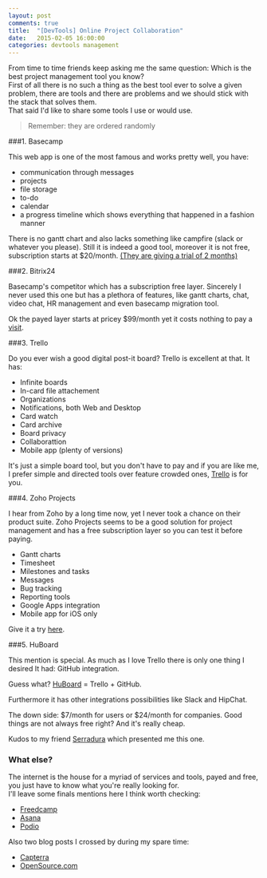```yaml
---
layout: post
comments: true
title:  "[DevTools] Online Project Collaboration"
date:   2015-02-05 16:00:00
categories: devtools management
---
```

From time to time friends keep asking me the same question: Which is the best project management tool you know?  
First of all there is no such a thing as the best tool ever to solve a given problem, there are tools and there are problems and we should stick with the stack that solves them.  
That said I'd like to share some tools I use or would use.  

> Remember: they are ordered randomly  

###1. Basecamp

This web app is one of the most famous and works pretty well, you have:


* communication through messages
* projects
* file storage
* to-do
* calendar
* a progress timeline which shows everything that happened in a fashion manner

There is no gantt chart and also lacks something like campfire (slack or whatever you please). Still it is indeed a good tool, moreover it is not free, subscription starts at $20/month. [(They are giving a trial of 2 months)](https://basecamp.com)

###2. Bitrix24

Basecamp's competitor which has a subscription free layer. Sincerely I never used this one but has a plethora of features, like gantt charts, chat, video chat, HR management and even basecamp migration tool.

Ok the payed layer starts at pricey $99/month yet it costs nothing to pay a [visit](http://www.bitrix24.com/).

###3. Trello

Do you ever wish a good digital post-it board? Trello is excellent at that. It has:


* Infinite boards
* In-card file attachement
* Organizations
* Notifications, both Web and Desktop
* Card watch
* Card archive
* Board privacy
* Collaborattion
* Mobile app (plenty of versions)

It's just a simple board tool, but you don't have to pay and if you are like me, I prefer simple and directed tools over feature crowded ones, [Trello](https://trello.com/) is for you.

###4. Zoho Projects

I hear from Zoho by a long time now, yet I never took a chance on their product suite. Zoho Projects seems to be a good solution for project management and has a free subscription layer so you can test it before paying.  


* Gantt charts
* Timesheet
* Milestones and tasks
* Messages
* Bug tracking
* Reporting tools
* Google Apps integration
* Mobile app for iOS only

Give it a try [here](https://www.zoho.com/projects).

###5. HuBoard

This mention is special. As much as I love Trello there is only one thing I desired It had: GitHub integration.

Guess what? [HuBoard](https://huboard.com) = Trello + GitHub.

Furthermore it has other integrations possibilities like Slack and HipChat.

The down side: $7/month for users or $24/month for companies. Good things are not always free right? And it's really cheap.

Kudos to my friend [Serradura](https://github.com/serradura) which presented me this one.

### What else?

The internet is the house for a myriad of services and tools, payed and free, you just have to know what you're really looking for.  
I'll leave some finals mentions here I think worth checking:


* [Freedcamp](https://freedcamp.com/)
* [Asana](https://app.asana.com/)
* [Podio](https://podio.com/)

Also two blog posts I crossed by during my spare time:


* [Capterra](http://blog.capterra.com/free-open-source-project-management-software/)
* [OpenSource.com](http://opensource.com/business/14/1/top-project-management-tools-2014)
